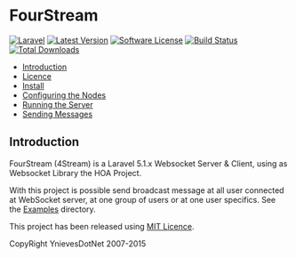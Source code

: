 # FourStream

[![Laravel](https://img.shields.io/badge/Laravel-~5.1-orange.svg?style=flat-square)](http://laravel.com)
[![Latest Version](https://img.shields.io/badge/Version-~0.1-green.svg?style=flat-square)](https://github.com/ynievesdotnet/fourstream/releases)
[![Software License](https://img.shields.io/badge/license-MIT-brightgreen.svg?style=flat-square)](docs/LICENCE.md)
[![Build Status](https://img.shields.io/travis/ynievesdotnet/fourstream/master.svg?style=flat-square)](https://travis-ci.org/ynievesdotnet/fourstream)
[![Total Downloads](https://img.shields.io/packagist/dt/ynievesdotnet/fourstream.svg?style=flat-square)](https://packagist.org/packages/ynievesdotnet/fourstream)

- [Introduction](#introduction)
- [Licence](docs/LICENCE.md)
- [Install](docs/Install.md)
- [Configuring the Nodes](docs/Configuring.md)
- [Running the Server](docs/Running.md)
- [Sending Messages](docs/Sending.md)

<a name="introduction"></a>
## Introduction
FourStream (4Stream) is a Laravel 5.1.x Websocket Server & Client, using as Websocket Library the HOA Project.

With this project is possible send broadcast message at all user connected at WebSocket server, at one group of users or at one user specifics. See the [Examples](examples/) directory.

This project has been released using [MIT Licence](docs/LICENCE.md).

CopyRight YnievesDotNet 2007-2015
